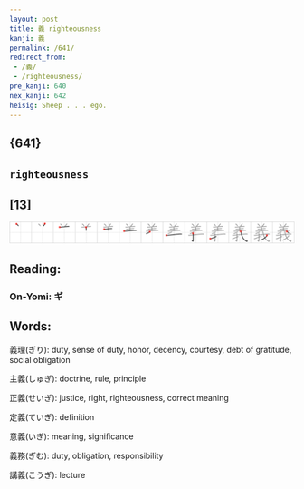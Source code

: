 ```yaml
---
layout: post
title: 義 righteousness
kanji: 義
permalink: /641/
redirect_from:
 - /義/
 - /righteousness/
pre_kanji: 640
nex_kanji: 642
heisig: Sheep . . . ego.
---
```


## {641}

## `righteousness`

## [13]

<div class="stroke"><img src="../images/E7BEA9.png" /></div>

## Reading:

### On-Yomi: ギ

## Words:

義理(ぎり): duty, sense of duty, honor, decency, courtesy, debt of gratitude, social obligation

主義(しゅぎ): doctrine, rule, principle

正義(せいぎ): justice, right, righteousness, correct meaning

定義(ていぎ): definition

意義(いぎ): meaning, significance

義務(ぎむ): duty, obligation, responsibility

講義(こうぎ): lecture
